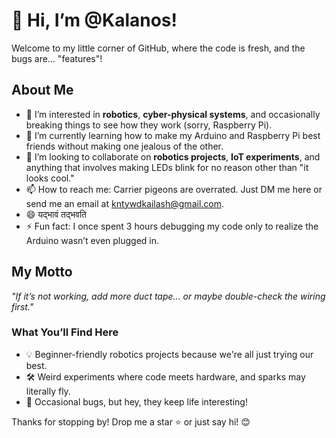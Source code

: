 # 👋 Hi, I’m @Kalanos!  

Welcome to my little corner of GitHub, where the code is fresh, and the bugs are... "features"!  

## About Me  
- 👀 I’m interested in **robotics**, **cyber-physical systems**, and occasionally breaking things to see how they work (sorry, Raspberry Pi).  
- 🌱 I’m currently learning how to make my Arduino and Raspberry Pi best friends without making one jealous of the other.  
- 💞️ I’m looking to collaborate on **robotics projects**, **IoT experiments**, and anything that involves making LEDs blink for no reason other than "it looks cool."  
- 📫 How to reach me: Carrier pigeons are overrated. Just DM me here or send me an email at kntywdkailash@gmail.com.  
- 😄 यद्भावं तद्भवति
- ⚡ Fun fact: I once spent 3 hours debugging my code only to realize the Arduino wasn’t even plugged in.  

## My Motto  
*"If it’s not working, add more duct tape... or maybe double-check the wiring first."*  

### What You’ll Find Here  
- 💡 Beginner-friendly robotics projects because we're all just trying our best.  
- 🛠️ Weird experiments where code meets hardware, and sparks may literally fly.  
- 🐛 Occasional bugs, but hey, they keep life interesting!  

Thanks for stopping by! Drop me a star ⭐️ or just say hi! 😊  
